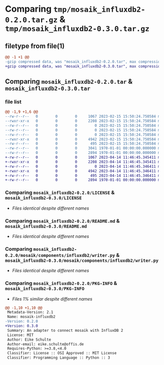 # Comparing `tmp/mosaik_influxdb2-0.2.0.tar.gz` & `tmp/mosaik_influxdb2-0.3.0.tar.gz`

## filetype from file(1)

```diff
@@ -1 +1 @@
-gzip compressed data, was "mosaik_influxdb2-0.2.0.tar", max compression
+gzip compressed data, was "mosaik_influxdb2-0.3.0.tar", max compression
```

## Comparing `mosaik_influxdb2-0.2.0.tar` & `mosaik_influxdb2-0.3.0.tar`

### file list

```diff
@@ -1,9 +1,6 @@
--rw-r--r--   0        0        0     1067 2023-02-15 15:50:24.750584 mosaik_influxdb2-0.2.0/LICENSE
--rwxr-xr-x   0        0        0     2208 2023-02-15 15:50:24.750584 mosaik_influxdb2-0.2.0/README.md
--rw-r--r--   0        0        0        0 2023-02-15 15:50:24.750584 mosaik_influxdb2-0.2.0/mosaik/__init__.py
--rw-r--r--   0        0        0        0 2023-02-15 15:50:24.750584 mosaik_influxdb2-0.2.0/mosaik/components/__init__.py
--rw-r--r--   0        0        0        0 2023-02-15 15:50:24.750584 mosaik_influxdb2-0.2.0/mosaik/components/influxdb2/__init__.py
--rwxr-xr-x   0        0        0     4942 2023-02-15 15:50:24.750584 mosaik_influxdb2-0.2.0/mosaik/components/influxdb2/writer.py
--rw-r--r--   0        0        0      495 2023-02-15 15:50:24.750584 mosaik_influxdb2-0.2.0/pyproject.toml
--rw-r--r--   0        0        0     3041 1970-01-01 00:00:00.000000 mosaik_influxdb2-0.2.0/setup.py
--rw-r--r--   0        0        0     2894 1970-01-01 00:00:00.000000 mosaik_influxdb2-0.2.0/PKG-INFO
+-rw-r--r--   0        0        0     1067 2023-04-14 11:46:45.345411 mosaik_influxdb2-0.3.0/LICENSE
+-rwxr-xr-x   0        0        0     2208 2023-04-14 11:46:45.345411 mosaik_influxdb2-0.3.0/README.md
+-rw-r--r--   0        0        0        0 2023-04-14 11:46:45.346411 mosaik_influxdb2-0.3.0/mosaik/components/influxdb2/__init__.py
+-rwxr-xr-x   0        0        0     4942 2023-04-14 11:46:45.346411 mosaik_influxdb2-0.3.0/mosaik/components/influxdb2/writer.py
+-rw-r--r--   0        0        0      495 2023-04-14 11:46:45.346411 mosaik_influxdb2-0.3.0/pyproject.toml
+-rw-r--r--   0        0        0     2894 1970-01-01 00:00:00.000000 mosaik_influxdb2-0.3.0/PKG-INFO
```

### Comparing `mosaik_influxdb2-0.2.0/LICENSE` & `mosaik_influxdb2-0.3.0/LICENSE`

 * *Files identical despite different names*

### Comparing `mosaik_influxdb2-0.2.0/README.md` & `mosaik_influxdb2-0.3.0/README.md`

 * *Files identical despite different names*

### Comparing `mosaik_influxdb2-0.2.0/mosaik/components/influxdb2/writer.py` & `mosaik_influxdb2-0.3.0/mosaik/components/influxdb2/writer.py`

 * *Files identical despite different names*

### Comparing `mosaik_influxdb2-0.2.0/PKG-INFO` & `mosaik_influxdb2-0.3.0/PKG-INFO`

 * *Files 1% similar despite different names*

```diff
@@ -1,10 +1,10 @@
 Metadata-Version: 2.1
 Name: mosaik-influxdb2
-Version: 0.2.0
+Version: 0.3.0
 Summary: An adapter to connect mosaik with InfluxDB 2
 License: MIT
 Author: Eike Schulte
 Author-email: eike.schulte@offis.de
 Requires-Python: >=3.8,<4.0
 Classifier: License :: OSI Approved :: MIT License
 Classifier: Programming Language :: Python :: 3
```

